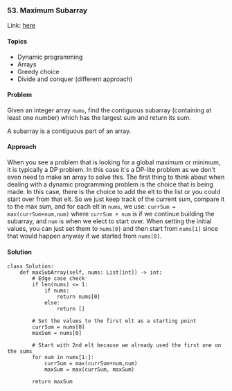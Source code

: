 ### 53. Maximum Subarray

Link: [here](https://leetcode.com/problems/maximum-subarray/)

#### Topics
- Dynamic programming
- Arrays
- Greedy choice
- Divide and conquer (different approach)

#### Problem
Given an integer array `nums`, find the contiguous subarray (containing at least one number) which has the largest sum and return its sum.

A subarray is a contiguous part of an array.

#### Approach
When you see a problem that is looking for a global maximum or minimum, it is typically a DP problem.
In this case it's a DP-lite problem as we don't even need to make an array to solve this. 
The first thing to think about when dealing with a dynamic programming problem is the choice that is being made. In this case, there is the choice to add the elt to the list or you could start over from that elt.
So we just keep track of the current sum, compare it to the max sum, and for each elt in `nums`, we use: `currSum = max(currSum+num,num)` where `currSum + num` is if we continue building the subarray, and `num` is when we elect to start over. 
When setting the initial values, you can just set them to `nums[0]` and then start from `nums[1]` since that would happen anyway if we started from `nums[0]`.

#### Solution
```
class Solution:
    def maxSubArray(self, nums: List[int]) -> int:
        # Edge case check
        if len(nums) <= 1:
            if nums:
                return nums[0]
            else:
                return []
        
        # Set the values to the first elt as a starting point
        currSum = nums[0]
        maxSum = nums[0]
        
        # Start with 2nd elt because we already used the first one on the sums
        for num in nums[1:]:
            currSum = max(currSum+num,num)
            maxSum = max(currSum, maxSum)        
        
        return maxSum
```